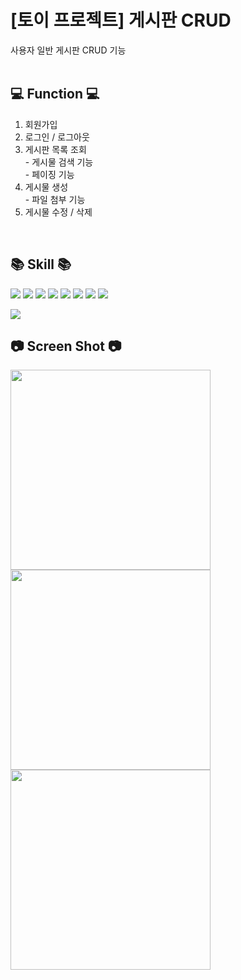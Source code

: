 # [토이 프로젝트] 게시판 CRUD

사용자 일반 게시판 CRUD 기능
<br/><br/>
## 💻 Function 💻
1. 회원가입
2. 로그인 / 로그아웃
3. 게시판 목록 조회<br/>- 게시물 검색 기능<br/>- 페이징 기능
4. 게시물 생성<br/>- 파일 첨부 기능
5. 게시물 수정 / 삭제
<br/>

## 📚 Skill 📚
<img src="https://img.shields.io/badge/React-61DAFB?style=flat&logo=react&logoColor=white"/> <img src="https://img.shields.io/badge/ReactRouter-CA4245?style=flat&logo=reactrouter&logoColor=white"/> <img src="https://img.shields.io/badge/ReactHook-EC5990?style=flat&logo=reacthookform&logoColor=white"/> <img src="https://img.shields.io/badge/CSS3-1572B6?style=flat&logo=css3&logoColor=white"/> <img src="https://img.shields.io/badge/Git-F05032?style=flat&logo=git&logoColor=white"/> <img src="https://img.shields.io/badge/IntelliJIDEA-000000?style=flat&logo=intellijidea&logoColor=white"/> <img src="https://img.shields.io/badge/Docker-2496ED?style=flat&logo=docker&logoColor=white"/> <img src="https://img.shields.io/badge/Kubernetes-326CE5?style=flat&logo=kubernetes&logoColor=white"/>

<img src="https://github-readme-stats.vercel.app/api/top-langs/?username=choimiae&layout=compact">
<br/>

## 📷 Screen Shot 📷
<div>
  <img src="https://github.com/choimiae/hoxy_admin/assets/93104994/764b45bf-96d7-4fb7-956e-8623093e5e4e" width="320"/>
  <img src="https://github.com/choimiae/hoxy_admin/assets/93104994/897f94f3-68fe-4fcf-8097-54f96cf50238" width="320" />
  <img src="https://github.com/choimiae/hoxy_admin/assets/93104994/ca677516-b637-4883-9b70-f2506b886d6c" width="320" />
</div>

